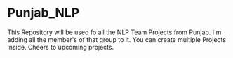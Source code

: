 # Punjab_NLP
This Repository will be used fo all the NLP Team Projects from Punjab.
I'm adding all the member's of that group to it.
You can create multiple Projects inside.
Cheers to upcoming projects.

